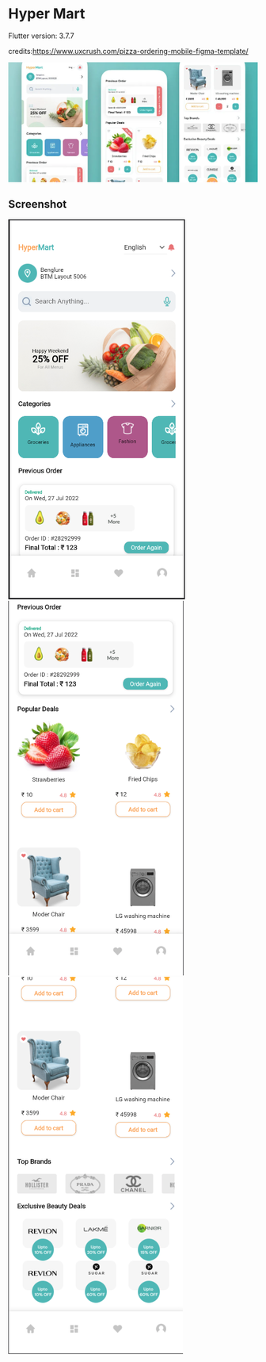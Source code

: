 # Hyper Mart

Flutter version: 3.7.7

credits:https://www.uxcrush.com/pizza-ordering-mobile-figma-template/

![mobile app design](screenshot/screen.webp "Title")

## Screenshot
![mobile app design](assets/images/1.png "Title")
![mobile app design](assets/images/2.png "Title")
![mobile app design](assets/images/3.png "Title")



